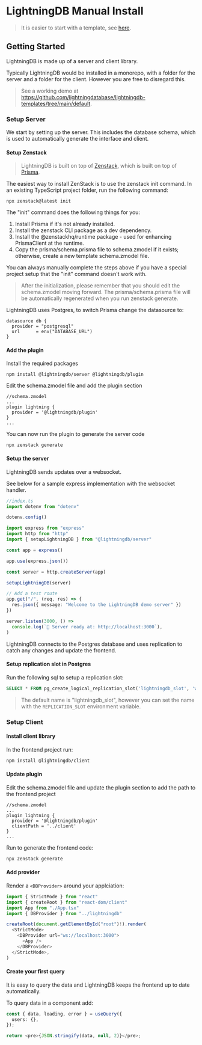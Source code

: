 # LightningDB Manual Install

> It is easier to start with a template, see [here](../README.md).

## Getting Started

LightningDB is made up of a server and client library.

Typically LightningDB would be installed in a monorepo, with a folder for the server and a folder for the client. However you are free to disregard this.

> See a working demo at https://github.com/lightningdatabase/lightningdb-templates/tree/main/default.

### Setup Server

We start by setting up the server. This includes the database schema, which is used to automatically generate the interface and client.

#### Setup Zenstack

> LightningDB is built on top of [Zenstack](https://zenstack.dev/), which is built on top of [Prisma](https://www.prisma.io/).

The easiest way to install ZenStack is to use the zenstack init command. In an existing TypeScript project folder, run the following command:

`npx zenstack@latest init`

The "init" command does the following things for you:

1. Install Prisma if it's not already installed.
2. Install the zenstack CLI package as a dev dependency.
3. Install the @zenstackhq/runtime package - used for enhancing PrismaClient at the runtime.
4. Copy the prisma/schema.prisma file to schema.zmodel if it exists; otherwise, create a new template schema.zmodel file.

You can always manually complete the steps above if you have a special project setup that the "init" command doesn't work with.

> After the initialization, please remember that you should edit the schema.zmodel moving forward. The prisma/schema.prisma file will be automatically regenerated when you run zenstack generate.

LightningDB uses Postgres, to switch Prisma change the datasource to:

```prisma
datasource db {
  provider = "postgresql"
  url      = env("DATABASE_URL")
}
```

#### Add the plugin

Install the required packages

`npm install @lightningdb/server @lightningdb/plugin`

Edit the schema.zmodel file and add the plugin section

```prisma
//schema.zmodel
...
plugin lightning {
  provider = '@lightningdb/plugin'
}
...
```

You can now run the plugin to generate the server code

`npx zenstack generate`

#### Setup the server

LightningDB sends updates over a websocket.

See below for a sample express implementation with the websocket handler.

```typescript
//index.ts
import dotenv from "dotenv"

dotenv.config()

import express from "express"
import http from "http"
import { setupLightningDB } from "@lightningdb/server"

const app = express()

app.use(express.json())

const server = http.createServer(app)

setupLightningDB(server)

// Add a test route
app.get("/", (req, res) => {
  res.json({ message: "Welcome to the LightningDB demo server" })
})

server.listen(3000, () =>
  console.log(`🚀 Server ready at: http://localhost:3000`),
)
```

LightningDB connects to the Postgres database and uses replication to catch any changes and update the frontend.

#### Setup replication slot in Postgres

Run the following sql to setup a replication slot:

```sql
SELECT * FROM pg_create_logical_replication_slot('lightningdb_slot', 'wal2json');
```

> The default name is "lightningdb_slot", however you can set the name with the `REPLICATION_SLOT` environment variable.

### Setup Client

#### Install client library

In the frontend project run:

```bash
npm install @lightningdb/client
```

#### Update plugin

Edit the schema.zmodel file and update the plugin section to add the path to the frontend project

```prisma
//schema.zmodel
...
plugin lightning {
  provider = '@lightningdb/plugin'
  clientPath = '../client'
}
...
```

Run to generate the frontend code:

```bash
npx zenstack generate
```

#### Add provider

Render a `<DBProvider>` around your applciation:

```typescript
import { StrictMode } from "react"
import { createRoot } from "react-dom/client"
import App from "./App.tsx"
import { DBProvider } from "../lightningdb"

createRoot(document.getElementById("root")!).render(
  <StrictMode>
    <DBProvider url="ws://localhost:3000">
      <App />
    </DBProvider>
  </StrictMode>,
)
```

#### Create your first query

It is easy to query the data and LightningDB keeps the frontend up to date automatically.

To query data in a component add:

```typescript
const { data, loading, error } = useQuery({
  users: {},
});

return <pre>{JSON.stringify(data, null, 2)}</pre>;
```

